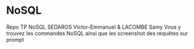 # NoSQL
Repo TP NoSQL SEDAROS Victor-Emmanuel & LACOMBE Samy
Vous y trouvez les commandes NoSQL ainsi que les screenshot des requêtes sur prompt
